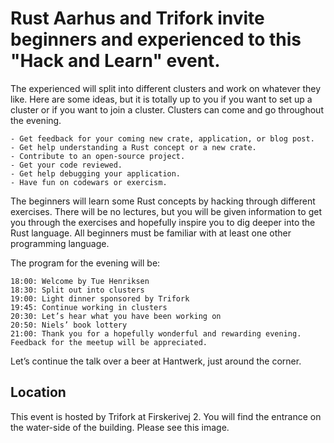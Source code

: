 # Rust Aarhus and Trifork invite beginners and experienced to this "Hack and Learn" event.

The experienced will split into different clusters and work on whatever they like. Here are some ideas, but it is totally up to you if you want to set up a cluster or if you want to join a cluster. Clusters can come and go throughout the evening.

    - Get feedback for your coming new crate, application, or blog post.
    - Get help understanding a Rust concept or a new crate.
    - Contribute to an open-source project.
    - Get your code reviewed.
    - Get help debugging your application.
    - Have fun on codewars or exercism.

The beginners will learn some Rust concepts by hacking through different exercises. There will be no lectures, but you will be given information to get you through the exercises and hopefully inspire you to dig deeper into the Rust language. All beginners must be familiar with at least one other programming language.

The program for the evening will be:

    18:00: Welcome by Tue Henriksen
    18:30: Split out into clusters
    19:00: Light dinner sponsored by Trifork
    19:45: Continue working in clusters
    20:30: Let’s hear what you have been working on
    20:50: Niels’ book lottery
    21:00: Thank you for a hopefully wonderful and rewarding evening. Feedback for the meetup will be appreciated.

Let’s continue the talk over a beer at Hantwerk, just around the corner.

## Location

This event is hosted by Trifork at Firskerivej 2. You will find the entrance on the water-side of the building. Please see this image.